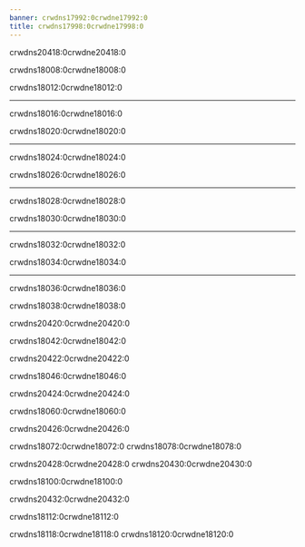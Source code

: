 ```yaml
---
banner: crwdns17992:0crwdne17992:0
title: crwdns17998:0crwdne17998:0
---
```


<div id="conrols" class="section-title">crwdns20418:0crwdne20418:0</div>
<div class="section-body">
    <div class="button-action-group">
        <p class="button-action button">crwdns18008:0crwdne18008:0</p>
        <p class="button-action-text">crwdns18012:0crwdne18012:0</p>
    </div>
    <hr>
    <div class="button-action-group">
        <p class="button-action button">crwdns18016:0crwdne18016:0</p>
        <p class="button-action-text">crwdns18020:0crwdne18020:0</p>
    </div>
    <hr>
    <div class="button-action-group">
        <p class="button-action button">crwdns18024:0crwdne18024:0</p>
        <p class="button-action-text">crwdns18026:0crwdne18026:0</p>
    </div>
    <hr>
    <div class="button-action-group">
        <p class="button-action button">crwdns18028:0crwdne18028:0</p>
        <p class="button-action-text">crwdns18030:0crwdne18030:0</p>
    </div>
    <hr>
    <div class="button-action-group">
        <p class="button-action button">crwdns18032:0crwdne18032:0</p>
        <p class="button-action-text">crwdns18034:0crwdne18034:0</p>
    </div>
    <hr>
    <div class="button-action-group">
        <p class="button-action button">crwdns18036:0crwdne18036:0</p>
        <p class="button-action-text">crwdns18038:0crwdne18038:0</p>
    </div>
</div>

<div id="gui-settings" class="section-title">crwdns20420:0crwdne20420:0</div>
<div class="section-body">
    <p>crwdns18042:0crwdne18042:0</p>
</div>

<div id="emulation-hb-settings" class="section-title">crwdns20422:0crwdne20422:0</div>
<div class="section-body">
    <p>crwdns18046:0crwdne18046:0</p>
</div>

<div id="gbarunner2-settings" class="section-title">crwdns20424:0crwdne20424:0</div>
<div class="section-body">
    <p>crwdns18060:0crwdne18060:0</p>
</div>

<div id="games-and-apps-settings" class="section-title">crwdns20426:0crwdne20426:0</div>
<div class="section-body">
    <p>crwdns18072:0crwdne18072:0 crwdns18078:0crwdne18078:0</p>
</div>

<div id="misc-settings" class="section-title">crwdns20428:0crwdne20428:0 crwdns20430:0crwdne20430:0</div>
<div class="section-body">
    <p>crwdns18100:0crwdne18100:0</p>
</div>

<div id="unlaunch-settings" class="section-title">crwdns20432:0crwdne20432:0</div>
<div class="section-body">
    <p>crwdns18112:0crwdne18112:0</p>
    <p>crwdns18118:0crwdne18118:0 crwdns18120:0crwdne18120:0</p>
</div>

